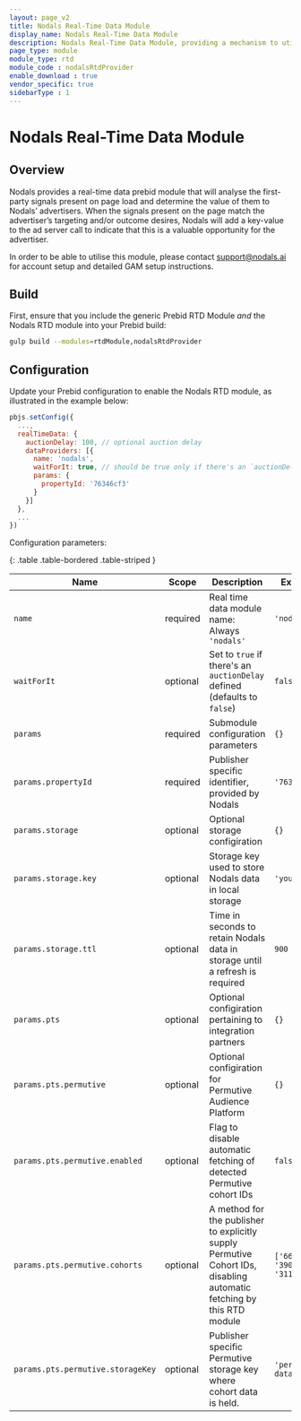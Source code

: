 ```yaml
---
layout: page_v2
title: Nodals Real-Time Data Module
display_name: Nodals Real-Time Data Module
description: Nodals Real-Time Data Module, providing a mechanism to utilize and optimize first-party signals for targeting.
page_type: module
module_type: rtd
module_code : nodalsRtdProvider
enable_download : true
vendor_specific: true
sidebarType : 1
---
```


# Nodals Real-Time Data Module

## Overview
Nodals provides a real-time data prebid module that will analyse the first-party signals present on page load and determine the value of them to Nodals’ advertisers. When the signals present on the page match the advertiser’s targeting and/or outcome desires, Nodals will add a key-value to the ad server call to indicate that this is a valuable opportunity for the advertiser.

In order to be able to utilise this module, please contact [support@nodals.ai](mailto:support@nodals.ai) for account setup and detailed GAM setup instructions.

## Build

First, ensure that you include the generic Prebid RTD Module _and_ the Nodals RTD module into your Prebid build:

```bash
gulp build --modules=rtdModule,nodalsRtdProvider
```

## Configuration

Update your Prebid configuration to enable the Nodals RTD module, as illustrated in the example below:

```javascript
pbjs.setConfig({
  ...,
  realTimeData: {
    auctionDelay: 100, // optional auction delay
    dataProviders: [{
      name: 'nodals',
      waitForIt: true, // should be true only if there's an `auctionDelay`
      params: {
        propertyId: '76346cf3'
      }
    }]
  },
  ...
})
```

Configuration parameters:

{: .table .table-bordered .table-striped }

| Name                     | Scope    | Description                                   | Example     | Type     |
|--------------------------|----------|-----------------------------------------------|-------------|----------|
| `name`                   | required | Real time data module name: Always `'nodals'` | `'nodals'`  | `String` |
| `waitForIt`              | optional | Set to `true` if there's an `auctionDelay` defined (defaults to `false`) | `false` | `Boolean` |
| `params`                 | required | Submodule configuration parameters            | `{}`        | `Object` |
| `params.propertyId`      | required | Publisher specific identifier, provided by Nodals            | `'76346cf3'`        | `String` |
| `params.storage`         | optional | Optional storage configiration            | `{}`        | `Object` |
| `params.storage.key`     | optional | Storage key used to store Nodals data in local storage             | `'yourKey'`        | `String` |
| `params.storage.ttl`     | optional | Time in seconds to retain Nodals data in storage until a refresh is required             | `900`        | `Integer` |
| `params.pts`    | optional | Optional configiration pertaining to integration partners             | `{}`        | `Object` |
| `params.pts.permutive`    | optional | Optional configiration for Permutive Audience Platform      | `{}`        | `Object` |
| `params.pts.permutive.enabled`    | optional | Flag to disable automatic fetching of detected Permutive cohort IDs      | `false`        | `Boolean` |
| `params.pts.permutive.cohorts`  | optional | A method for the publisher to explicitly supply Permutive Cohort IDs, disabling automatic fetching by this RTD module    | `['66711', '39032', '311']`     | `Array<String>` |
| `params.pts.permutive.storageKey`  | optional | Publisher specific Permutive storage key where cohort data is held.  | `'permitive-data'`     | `String` |
